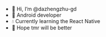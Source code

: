 - 👋 Hi, I’m @dazhengzhu-gd
- 🌊 Android developer
- 💧 Currently learning the React Native
- 🎄 Hope tmr will be better

<!---
dazhengzhu-gd/dazhengzhu-gd is a ✨ special ✨ repository because its `README.md` (this file) appears on your GitHub profile.
You can click the Preview link to take a look at your changes.
--->
